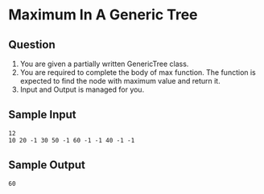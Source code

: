 # Maximum In A Generic Tree

## Question
1. You are given a partially written GenericTree class.
2. You are required to complete the body of max function. The function is expected to find the node with maximum value and return it.
3. Input and Output is managed for you.

## Sample Input
```
12
10 20 -1 30 50 -1 60 -1 -1 40 -1 -1
```
## Sample Output
```
60
```